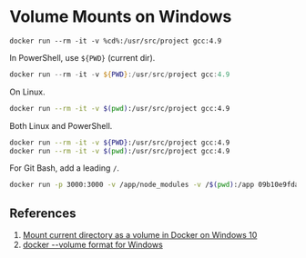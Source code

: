 # Volume Mounts on Windows

```console
docker run --rm -it -v %cd%:/usr/src/project gcc:4.9
```

In PowerShell, use `${PWD}` (current dir).

```ps1
docker run --rm -it -v ${PWD}:/usr/src/project gcc:4.9
```

On Linux.

```bash
docker run --rm -it -v $(pwd):/usr/src/project gcc:4.9
```

Both Linux and PowerShell.

```bash
docker run --rm -it -v ${PWD}:/usr/src/project gcc:4.9
docker run --rm -it -v $(pwd):/usr/src/project gcc:4.9
```

For Git Bash, add a leading `/`.

```bash
docker run -p 3000:3000 -v /app/node_modules -v /$(pwd):/app 09b10e9fda85
```

## References

1. [Mount current directory as a volume in Docker on Windows 10](https://stackoverflow.com/a/41489151/6146580)
1. [docker --volume format for Windows](https://stackoverflow.com/a/56975849/6146580)
